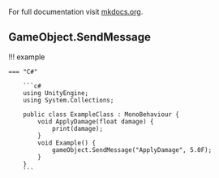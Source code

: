 

For full documentation visit [mkdocs.org](https://www.mkdocs.org).

## GameObject.SendMessage

!!! example

    === "C#"

        ```c#
        using UnityEngine;
        using System.Collections;

        public class ExampleClass : MonoBehaviour {
            void ApplyDamage(float damage) {
                print(damage);
            }
            void Example() {
                gameObject.SendMessage("ApplyDamage", 5.0F);
            }
        }
        ```